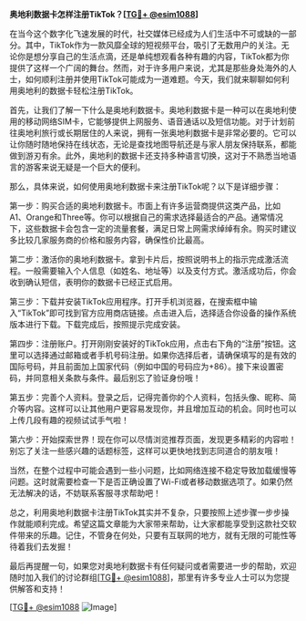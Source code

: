 **奥地利数据卡怎样注册TikTok？[[TG💪+ @esim1088](https://t.me/s/esim1088)]**

在当今这个数字化飞速发展的时代，社交媒体已经成为人们生活中不可或缺的一部分。其中，TikTok作为一款风靡全球的短视频平台，吸引了无数用户的关注。无论你是想分享自己的生活点滴，还是单纯想观看各种有趣的内容，TikTok都为你提供了这样一个广阔的舞台。然而，对于许多用户来说，尤其是那些身处海外的人士，如何顺利注册并使用TikTok可能成为一道难题。今天，我们就来聊聊如何利用奥地利的数据卡轻松注册TikTok。

首先，让我们了解一下什么是奥地利数据卡。奥地利数据卡是一种可以在奥地利使用的移动网络SIM卡，它能够提供上网服务、语音通话以及短信功能。对于计划前往奥地利旅行或长期居住的人来说，拥有一张奥地利数据卡是非常必要的。它可以让你随时随地保持在线状态，无论是查找地图导航还是与家人朋友保持联系，都能做到游刃有余。此外，奥地利的数据卡还支持多种语言切换，这对于不熟悉当地语言的游客来说无疑是一个巨大的便利。

那么，具体来说，如何使用奥地利数据卡来注册TikTok呢？以下是详细步骤：

第一步：购买合适的奥地利数据卡。市面上有许多运营商提供这类产品，比如A1、Orange和Three等。你可以根据自己的需求选择最适合的产品。通常情况下，这些数据卡会包含一定的流量套餐，满足日常上网需求绰绰有余。购买时建议多比较几家服务商的价格和服务内容，确保性价比最高。

第二步：激活你的奥地利数据卡。拿到卡片后，按照说明书上的指示完成激活流程。一般需要输入个人信息（如姓名、地址等）以及支付方式。激活成功后，你会收到确认短信，表明你的数据卡已经正式启用。

第三步：下载并安装TikTok应用程序。打开手机浏览器，在搜索框中输入“TikTok”即可找到官方应用商店链接。点击进入后，选择适合你设备的操作系统版本进行下载。下载完成后，按照提示完成安装。

第四步：注册账户。打开刚刚安装好的TikTok应用，点击右下角的“注册”按钮。这里可以选择通过邮箱或者手机号码注册。如果你选择后者，请确保填写的是有效的国际号码，并且前面加上国家代码（例如中国的号码应为+86）。接下来设置密码，并同意相关条款与条件。最后别忘了验证身份哦！

第五步：完善个人资料。登录之后，记得完善你的个人资料，包括头像、昵称、简介等内容。这样可以让其他用户更容易发现你，并且增加互动的机会。同时也可以上传几段有趣的视频试试手气啦！

第六步：开始探索世界！现在你可以尽情浏览推荐页面，发现更多精彩的内容啦！别忘了关注一些感兴趣的话题标签，这样可以更快地找到志同道合的朋友哦！

当然，在整个过程中可能会遇到一些小问题，比如网络连接不稳定导致加载缓慢等问题。这时就需要检查一下是否正确设置了Wi-Fi或者移动数据选项了。如果仍然无法解决的话，不妨联系客服寻求帮助吧！

总之，利用奥地利数据卡注册TikTok其实并不复杂，只要按照上述步骤一步步操作就能顺利完成。希望这篇文章能为大家带来帮助，让大家都能享受到这款社交软件带来的乐趣。记住，不管身在何处，只要有互联网的地方，就有无限的可能性等待着我们去发掘！

最后再提醒一句，如果您对奥地利数据卡有任何疑问或者需要进一步的帮助，欢迎随时加入我们的讨论群组[[TG💪+ @esim1088](https://t.me/s/esim1088)]，那里有许多专业人士可以为您提供解答和支持！

[[TG💪+ @esim1088](https://t.me/s/esim1088) ![Image](https://i.postimg.cc/4NQfJmqS/Snipaste-2025-05-13-00-14-12.png)]